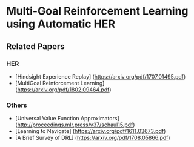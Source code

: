 # Multi-Goal Reinforcement Learning using Automatic HER

## Related Papers

### HER
* [Hindsight Experience Replay] (https://arxiv.org/pdf/1707.01495.pdf)
* [MultiGoal Reinforcement Learning] (https://arxiv.org/pdf/1802.09464.pdf)

### Others
* [Universal Value Function Approximators] (http://proceedings.mlr.press/v37/schaul15.pdf)
* [Learning to Navigate] (https://arxiv.org/pdf/1611.03673.pdf)
* [A Brief Survey of DRL] (https://arxiv.org/pdf/1708.05866.pdf)
